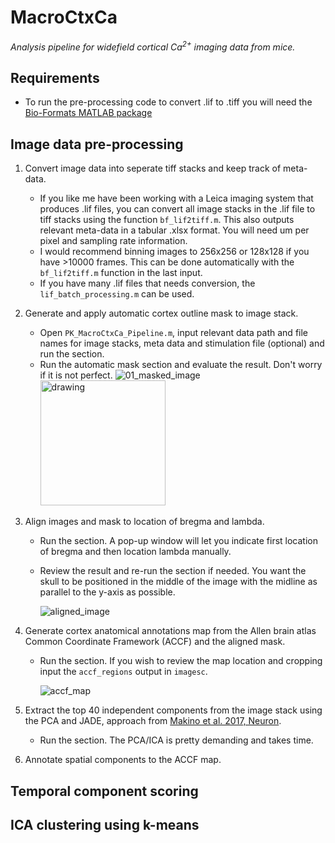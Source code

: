 <!-- 
  <<< Author notes: Header of the course >>> 
  Include a 1280×640 image, course title in sentence case, and a concise description in emphasis.
  In your repository settings: enable template repository, add your 1280×640 social image, auto delete head branches.
  Add your open source license, GitHub uses Creative Commons Attribution 4.0 International.
-->

# MacroCtxCa

_Analysis pipeline for widefield cortical Ca<sup>2+</sup> imaging data from mice._

<!-- 
  <<< Author notes: Start of the course >>> 
  Include start button, a note about Actions minutes,
  and tell the learner why they should take the course.
  Each step should be wrapped in <details>/<summary>, with an `id` set.
  The start <details> should have `open` as well.
  Do not use quotes on the <details> tag attributes.
-->

## Requirements
 - To run the pre-processing code to convert .lif to .tiff you will need the [Bio-Formats MATLAB package](https://www.openmicroscopy.org/bio-formats/downloads/)

## Image data pre-processing

1. Convert image data into seperate tiff stacks and keep track of meta-data. 

   - If you like me have been working with a Leica imaging system that produces .lif files, you can convert all image stacks in the .lif file to tiff stacks using the function `bf_lif2tiff.m`. This also outputs relevant meta-data in a tabular .xlsx format. You will need um per pixel and sampling rate information.
   - I would recommend binning images to 256x256 or 128x128 if you have >10000 frames. This can be done automatically with the `bf_lif2tiff.m` function in the last input. 
   - If you have many .lif files that needs conversion, the `lif_batch_processing.m` can be used.

2. Generate and apply automatic cortex outline mask to image stack.
    - Open `PK_MacroCtxCa_Pipeline.m`, input relevant data path and file names for image stacks, meta data and stimulation file (optional) and run the section.
    - Run the automatic mask section and evaluate the result. Don't worry if it is not perfect.
        ![01_masked_image](https://github.com/PKusk/MacroCtxCa/assets/69124936/a1af8bb4-8388-4210-b66b-29ffd68f0aec)
       <img src="01_masked_image" alt="drawing" width="200"/>
      

4. Align images and mask to location of bregma and lambda.
    - Run the section. A pop-up window will let you indicate first location of bregma and then location lambda manually. 
    - Review the result and re-run the section if needed. You want the skull to be positioned in the middle of the image with the midline as parallel to the y-axis as possible.
      
      ![aligned_image](https://github.com/PKusk/MacroCtxCa/assets/69124936/e42ee751-179c-44df-bfd4-8e925d23e0ff)

5. Generate cortex anatomical annotations map from the Allen brain atlas Common Coordinate Framework (ACCF) and the aligned mask.
    - Run the section. If you wish to review the map location and cropping input the `accf_regions` output in `imagesc`.
      
      ![accf_map](https://github.com/PKusk/MacroCtxCa/assets/69124936/bb159f18-31b0-48bb-9887-db62e40ec543)
   
6. Extract the top 40 independent components from the image stack using the PCA and JADE, approach from [Makino et al. 2017, Neuron](https://doi.org/10.1016/j.neuron.2017.04.015).
   - Run the section. The PCA/ICA is pretty demanding and takes time. 
   
9. Annotate spatial components to the ACCF map.

## Temporal component scoring

## ICA clustering using k-means
